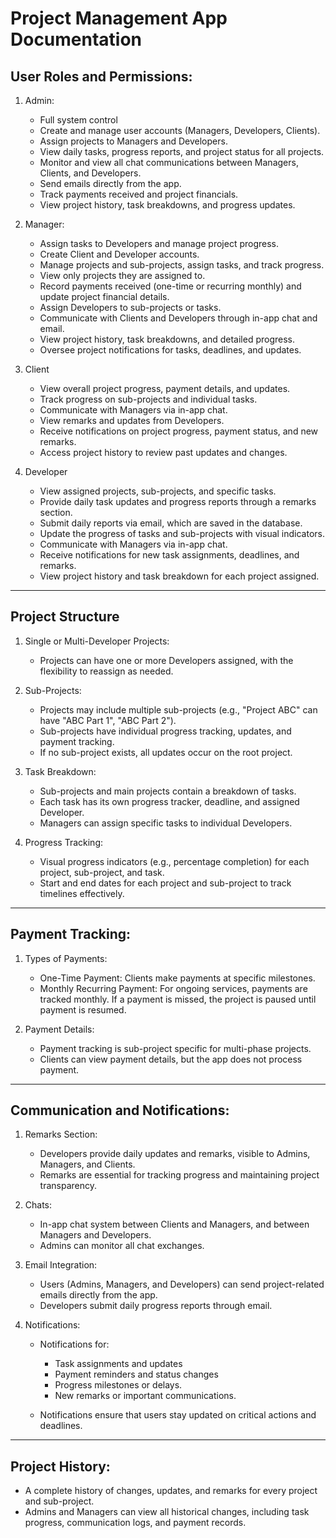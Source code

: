 # Project Management App Documentation

## User Roles and Permissions:

1. Admin:
   * Full system control
   * Create and manage user accounts (Managers, Developers, Clients).
   * Assign projects to Managers and Developers.
   * View daily tasks, progress reports, and project status for all projects.
   * Monitor and view all chat communications between Managers, Clients, and Developers.
   * Send emails directly from the app.
   * Track payments received and project financials.
   * View project history, task breakdowns, and progress updates.
  
2. Manager:
   * Assign tasks to Developers and manage project progress.
   * Create Client and Developer accounts.
   * Manage projects and sub-projects, assign tasks, and track progress.
   * View only projects they are assigned to.
   * Record payments received (one-time or recurring monthly) and update project financial details.
   * Assign Developers to sub-projects or tasks.
   * Communicate with Clients and Developers through in-app chat and email.
   * View project history, task breakdowns, and detailed progress.
   * Oversee project notifications for tasks, deadlines, and updates.
  
3. Client
   * View overall project progress, payment details, and updates.
   * Track progress on sub-projects and individual tasks.
   * Communicate with Managers via in-app chat.
   * View remarks and updates from Developers.
   * Receive notifications on project progress, payment status, and new remarks.
   * Access project history to review past updates and changes.
  
4. Developer
   * View assigned projects, sub-projects, and specific tasks.
   * Provide daily task updates and progress reports through a remarks section.
   * Submit daily reports via email, which are saved in the database.
   * Update the progress of tasks and sub-projects with visual indicators.
   * Communicate with Managers via in-app chat.
   * Receive notifications for new task assignments, deadlines, and remarks.
   * View project history and task breakdown for each project assigned.
  

-----

## Project Structure

1. Single or Multi-Developer Projects:
   * Projects can have one or more Developers assigned, with the flexibility to reassign as needed.
  
2. Sub-Projects:
   * Projects may include multiple sub-projects (e.g., "Project ABC" can have "ABC Part 1", "ABC Part 2").
   * Sub-projects have individual progress tracking, updates, and payment tracking.
   * If no sub-project exists, all updates occur on the root project.
  
3. Task Breakdown:
   * Sub-projects and main projects contain a breakdown of tasks.
   * Each task has its own progress tracker, deadline, and assigned Developer.
   * Managers can assign specific tasks to individual Developers.
  
4. Progress Tracking:
   * Visual progress indicators (e.g., percentage completion) for each project, sub-project, and task.
   * Start and end dates for each project and sub-project to track timelines effectively.

  ----
  
## Payment Tracking:

1. Types of Payments:
   * One-Time Payment: Clients make payments at specific milestones.
   * Monthly Recurring Payment: For ongoing services, payments are tracked monthly. If a payment is missed, the project is paused until payment is resumed.
  
2. Payment Details:
   * Payment tracking is sub-project specific for multi-phase projects.
   * Clients can view payment details, but the app does not process payment.
  
----

## Communication and Notifications:

1. Remarks Section:
   * Developers provide daily updates and remarks, visible to Admins, Managers, and Clients.
   * Remarks are essential for tracking progress and maintaining project transparency.
  
2. Chats:
   * In-app chat system between Clients and Managers, and between Managers and Developers.
   * Admins can monitor all chat exchanges.
  
3. Email Integration:
   * Users (Admins, Managers, and Developers) can send project-related emails directly from the app.
   * Developers submit daily progress reports through email.
  
4. Notifications:
   * Notifications for:
     * Task assignments and updates
     * Payment reminders and status changes
     * Progress milestones or delays.
     * New remarks or important communications.
    
   * Notifications ensure that users stay updated on critical actions and deadlines.
  

  ----
## Project History:
* A complete history of changes, updates, and remarks for every project and sub-project.
* Admins and Managers can view all historical changes, including task progress, communication logs, and payment records.
